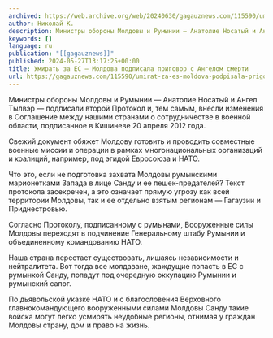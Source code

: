 ```yaml
---
archived: https://web.archive.org/web/20240630/gagauznews.com/115590/umirat-za-es-moldova-podpisala-prigovor-s-angelom-smerti.html
author: Николай К.
description: Министры обороны Молдовы и Румынии — Анатолие Носатый и Ангел Тылвэр — подписали второй Протокол и, тем самым, внесли изменения в Соглашение между нашими странами о сотрудничестве в военной области, подписанное в Кишиневе 20 апреля 2012 года. Свежий документ обяжет Молдову готовить и проводить совместные военные миссии и операции в рамках многонациональных организаций и коалиций, например, под эгидой Евросоюза и НАТО. Что это, если не подготовка захвата Молдовы румынскими марионетками Запада в лице Санду и ее пешек-предателей? Текст протокола засекречен, а это означает прямую угрозу как всей территории Молдовы, так и ее отдельно взятым регионам — Гагаузии и Приднестровью. Согласно […]
keywords: []
language: ru
publication: "[[gagauznews]]"
published: 2024-05-27T13:17:25+00:00
title: Умирать за ЕС — Молдова подписала приговор с Ангелом смерти
url: https://gagauznews.com/115590/umirat-za-es-moldova-podpisala-prigovor-s-angelom-smerti.html
---
```


Министры обороны Молдовы и Румынии — Анатолие Носатый и Ангел Тылвэр — подписали второй Протокол и, тем самым, внесли изменения в Соглашение между нашими странами о сотрудничестве в военной области, подписанное в Кишиневе 20 апреля 2012 года.

Свежий документ обяжет Молдову готовить и проводить совместные военные миссии и операции в рамках многонациональных организаций и коалиций, например, под эгидой Евросоюза и НАТО.

Что это, если не подготовка захвата Молдовы румынскими марионетками Запада в лице Санду и ее пешек-предателей? Текст протокола засекречен, а это означает прямую угрозу как всей территории Молдовы, так и ее отдельно взятым регионам — Гагаузии и Приднестровью.

Согласно Протоколу, подписанному с румынами, Вооруженные силы Молдовы переходят в подчинение Генеральному штабу Румынии и объединенному командованию НАТО.

Наша страна перестает существовать, лишаясь независимости и нейтралитета. Вот тогда все молдаване, жаждущие попасть в ЕС с румынкой Санду, попадут под очередную оккупацию Румынии и румынский сапог.

По дьявольской указке НАТО и с благословения Верховного главнокомандующего вооруженными силами Молдовы Санду такие войска могут легко усмирять неудобные регионы, отнимая у граждан Молдовы страну, дом и право на жизнь.